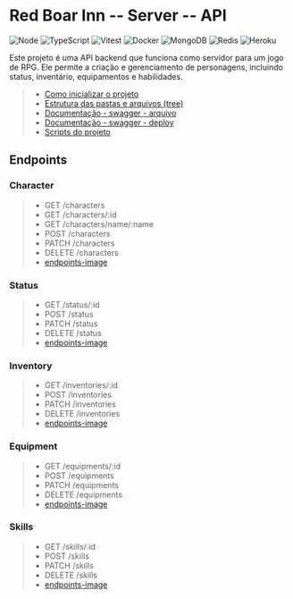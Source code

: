 # Red Boar Inn -- Server -- API

![Node](https://img.shields.io/badge/Node.JS-white?style=for-the-badge&logo=node.js&logoColor=black)
![TypeScript](https://img.shields.io/badge/TypeScript-white?style=for-the-badge&logo=TypeScript&logoColor=black)
![Vitest](https://img.shields.io/badge/Vitest-white?style=for-the-badge&logo=Vitest&logoColor=black)
![Docker](https://img.shields.io/badge/Docker-white?style=for-the-badge&logo=Docker&logoColor=black)
![MongoDB](https://img.shields.io/badge/MongoDB-white?style=for-the-badge&logo=Mongodb&logoColor=black)
![Redis](https://img.shields.io/badge/Redis-white?style=for-the-badge&logo=Redis&logoColor=black)
![Heroku](https://img.shields.io/badge/Heroku-white?style=for-the-badge&logo=Heroku&logoColor=black)

Este projeto é uma API backend que funciona como servidor para um jogo de RPG. Ele permite a criação e gerenciamento de personagens, incluindo status, inventário, equipamentos e habilidades.

> - [Como inicializar o projeto](START.md)
> - [Estrutura das pastas e arquivos (tree)](STRUCTURE.md)
> - [Documentação - swagger - arquivo](../swagger.json)
> - [Documentação - swagger - deploy](https://rbi-server-node-api.herokuapp.com/docs)
> - [Scripts do projeto](../scripts/)

## Endpoints

### Character

> - GET /characters
> - GET /characters/:id
> - GET /characters/name/:name
> - POST /characters
> - PATCH /characters
> - DELETE /characters
> - [endpoints-image](endpoints/character.png)

### Status

> - GET /status/:id
> - POST /status
> - PATCH /status
> - DELETE /status
> - [endpoints-image](endpoints/status.png)

### Inventory

> - GET /inventories/:id
> - POST /inventories
> - PATCH /inventories
> - DELETE /inventories
> - [endpoints-image](endpoints/inventory.png)

### Equipment

> - GET /equipments/:id
> - POST /equipments
> - PATCH /equipments
> - DELETE /equipments
> - [endpoints-image](endpoints/equipment.png)

### Skills

> - GET /skills/:id
> - POST /skills
> - PATCH /skills
> - DELETE /skills
> - [endpoints-image](endpoints/skills.png)
